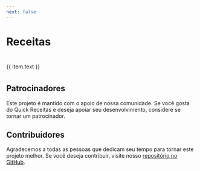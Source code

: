 ```yaml
---
next: false
---
```


<script setup>
import { useData } from 'vitepress'

const { site, theme, page, frontmatter } = useData()
</script>

# Receitas

<div class="receitas-list">
  <div v-for="item in theme.sidebar.map((item) => item.items).flat()" :key="item.link">
    <a :href="item.link">{{ item.text }}</a>
  </div>
</div>

## Patrocinadores

Este projeto é mantido com o apoio de nossa comunidade. Se você gosta do Quick Receitas e deseja apoiar seu desenvolvimento, considere se tornar um patrocinador.

## Contribuidores

Agradecemos a todas as pessoas que dedicam seu tempo para tornar este projeto melhor. Se você deseja contribuir, visite nosso [repositório no GitHub](https://github.com/seu-repositorio).


<style>
.receitas-list {
  margin-top: 2rem;
}
.receitas-list a {
  display: block;
  padding: 0.5rem 0;
}
</style>


